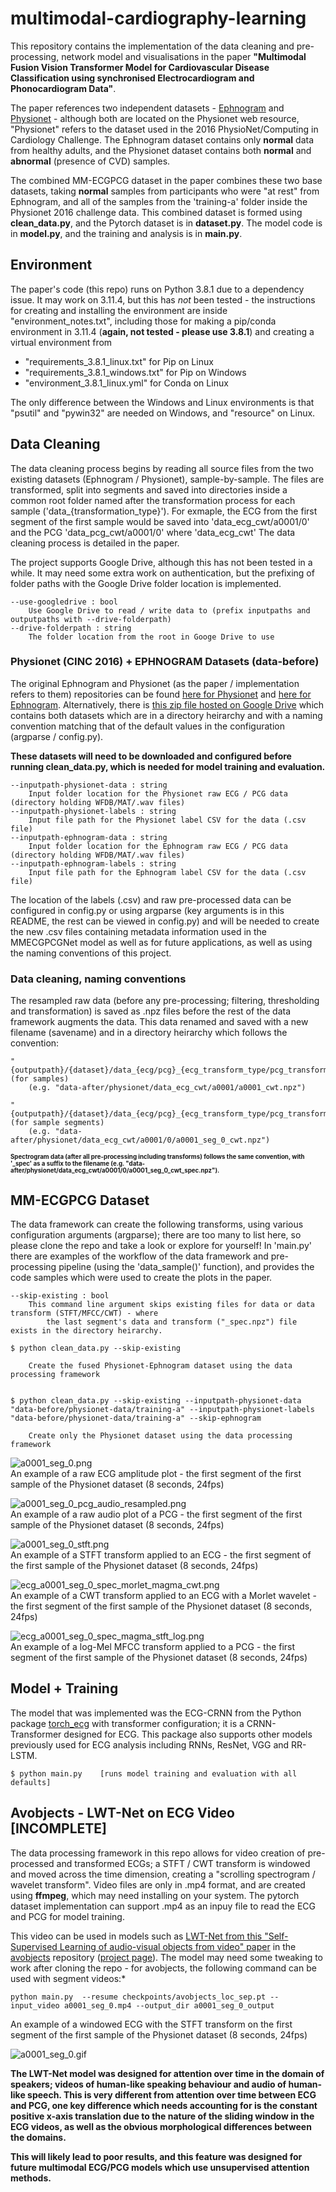 # multimodal-cardiography-learning
This repository contains the implementation of the data cleaning and pre-processing, network model and visualisations in the paper **"Multimodal Fusion Vision Transformer Model for Cardiovascular Disease Classification using synchronised Electrocardiogram and Phonocardiogram Data"**.

The paper references two independent datasets - [Ephnogram](https://physionet.org/content/ephnogram/1.0.0/) and [Physionet](https://physionet.org/content/challenge-2016/1.0.0/#files) - although both are located on the Physionet web resource, "Physionet" refers to the dataset used in the 2016 PhysioNet/Computing in Cardiology Challenge. The Ephnogram dataset contains only **normal** data from healthy adults, and the Physionet dataset contains both **normal** and **abnormal** (presence of CVD) samples.

The combined MM-ECGPCG dataset in the paper combines these two base datasets, taking **normal** samples from participants who were "at rest" from Ephnogram, and all of the samples from the 'training-a' folder inside the Physionet 2016 challenge data. This combined dataset is formed using **clean_data.py**, and the Pytorch dataset is in **dataset.py**. The model code is in **model.py**, and the training and analysis is in **main.py**.

## Environment

The paper's code (this repo) runs on Python 3.8.1 due to a dependency issue. It may work on 3.11.4, but this has *not* been tested - the instructions for creating and installing the environment are inside "environment_notes.txt", including those for making a pip/conda environment in 3.11.4 (**again, not tested - please use 3.8.1**) and creating a virtual environment from 

* "requirements_3.8.1_linux.txt" for Pip on Linux
* "requirements_3.8.1_windows.txt" for Pip on Windows 
* "environment_3.8.1_linux.yml" for Conda on Linux

The only difference between the Windows and Linux environments is that "psutil" and "pywin32" are needed on Windows, and "resource" on Linux.

## Data Cleaning

The data cleaning process begins by reading all source files from the two existing datasets (Ephnogram / Physionet), sample-by-sample. The files are transformed, split into segments and saved into directories inside a common root folder named after the transformation process for each sample ('data_{transformation_type}'). For exmaple, the ECG from the first segment of the first sample would be saved into 'data_ecg_cwt/a0001/0' and the PCG 'data_pcg_cwt/a0001/0' where 'data_ecg_cwt'  The data cleaning process is detailed in the paper.

The project supports Google Drive, although this has not been tested in a while. It may need some extra work on authentication, but the prefixing of folder paths with the Google Drive folder location is implemented.

```
--use-googledrive : bool
    Use Google Drive to read / write data to (prefix inputpaths and outputpaths with --drive-folderpath)
--drive-folderpath : string
    The folder location from the root in Googe Drive to use
```


### Physionet (CINC 2016) + EPHNOGRAM Datasets (data-before)

The original Ephnogram and Physionet (as the paper / implementation refers to them) repositories can be found [here for Physionet](https://physionet.org/content/challenge-2016/1.0.0/#files) and [here for Ephnogram](https://physionet.org/content/ephnogram/1.0.0/). Alternatively, there is [this zip file hosted on Google Drive](https://drive.google.com/file/d/1tT4nswG1hNpuF5WKEobpO0XJNdbF4ZJI/view?usp=sharing) which contains both datasets which are in a directory heirarchy and with a naming convention matching that of the default values in the configuration (argparse / config.py).

**These datasets will need to be downloaded and configured before running clean_data.py, which is needed for model training and evaluation.**

```
--inputpath-physionet-data : string
    Input folder location for the Physionet raw ECG / PCG data (directory holding WFDB/MAT/.wav files)
--inputpath-physionet-labels : string
    Input file path for the Physionet label CSV for the data (.csv file)
--inputpath-ephnogram-data : string
    Input folder location for the Ephnogram raw ECG / PCG data (directory holding WFDB/MAT/.wav files)
--inputpath-ephnogram-labels : string
    Input file path for the Ephnogram label CSV for the data (.csv file)
```

The location of the labels (.csv) and raw pre-processed data can be configured in config.py or using argparse (key arguments is in this README, the rest can be viewed in config.py) and will be needed to create the new .csv files containing metadata information used in the MMECGPCGNet model as well as for future applications, as well as using the naming conventions of this project.


### Data cleaning, naming conventions

The resampled raw data (before any pre-processing; filtering, thresholding and transformation) is saved as .npz files before the rest of the data framework augments the data. This data renamed and saved with a new filename (savename) and in a directory heirarchy which follows the convention:  

```
"{outputpath}/{dataset}/data_{ecg/pcg}_{ecg_transform_type/pcg_transform_type}/{sample_savename}/{sample_savename}_{ecg_transform_type/pcg_transform_type}.npz" (for samples)
    (e.g. "data-after/physionet/data_ecg_cwt/a0001/a0001_cwt.npz")

"{outputpath}/{dataset}/data_{ecg/pcg}_{ecg_transform_type/pcg_transform_type}/{sample_savename}/{segment_number}/{sample_savename}_seg_{segment_number}_{ecg_transform_type/pcg_transform_type}.npz" (for sample segments)
    (e.g. "data-after/physionet/data_ecg_cwt/a0001/0/a0001_seg_0_cwt.npz")
```
  
**<sup><sub>Spectrogram data (after all pre-processing including transforms) follows the same convention, with '_spec' as a suffix to the filename (e.g. "data-after/physionet/data_ecg_cwt/a0001/0/a0001_seg_0_cwt_spec.npz").**
  
## MM-ECGPCG Dataset

The data framework can create the following transforms, using various configuration arguments (argparse); there are too many to list here, so please clone the repo and take a look or explore for yourself! In 'main.py' there are examples of the workflow of the data framework and pre-processing pipeline (using the 'data_sample()' function), and provides the code samples which were used to create the plots in the paper.

```
--skip-existing : bool
    This command line argument skips existing files for data or data transform (STFT/MFCC/CWT) - where
        the last segment's data and transform ("_spec.npz") file exists in the directory heirarchy.

$ python clean_data.py --skip-existing
    
    Create the fused Physionet-Ephnogram dataset using the data processing framework


$ python clean_data.py --skip-existing --inputpath-physionet-data "data-before/physionet-data/training-a" --inputpath-physionet-labels "data-before/physionet-data/training-a" --skip-ephnogram

    Create only the Physionet dataset using the data processing framework
```

![a0001_seg_0.png](https://github.com/willparker123/multimodal-cardiography-learning/blob/main/res/inpaper/a0001_seg_0.png?raw=true)  
An example of a raw ECG amplitude plot - the first segment of the first sample of the Physionet dataset (8 seconds, 24fps)  

![a0001_seg_0_pcg_audio_resampled.png](https://github.com/willparker123/multimodal-cardiography-learning/blob/main/res/inpaper/a0001_seg_0_pcg_audio_resampled.png?raw=true)  
An example of a raw audio plot of a PCG - the first segment of the first sample of the Physionet dataset (8 seconds, 24fps)  

![a0001_seg_0_stft.png](https://github.com/willparker123/multimodal-cardiography-learning/blob/main/res/readme/a0001_seg_0_stft.png?raw=true)  
An example of a STFT transform applied to an ECG - the first segment of the first sample of the Physionet dataset (8 seconds, 24fps)  

![ecg_a0001_seg_0_spec_morlet_magma_cwt.png](https://github.com/willparker123/multimodal-cardiography-learning/blob/main/res/readme/ecg_a0001_seg_0_spec_morlet_magma_cwt.png?raw=true)  
An example of a CWT transform applied to an ECG with a Morlet wavelet - the first segment of the first sample of the Physionet dataset (8 seconds, 24fps)  

![ecg_a0001_seg_0_spec_magma_stft_log.png](https://github.com/willparker123/multimodal-cardiography-learning/blob/main/res/readme/a0001_seg_0.png?raw=true)  
An example of a log-Mel MFCC transform applied to a PCG - the first segment of the first sample of the Physionet dataset (8 seconds, 24fps)
  
## Model + Training

The model that was implemented was the ECG-CRNN from the Python package [torch_ecg]() with transformer configuration; it is a CRNN-Transformer designed for ECG. This package also supports other models previously used for ECG analysis including RNNs, ResNet, VGG and RR-LSTM.

```
$ python main.py    [runs model training and evaluation with all defaults]
```


## Avobjects - LWT-Net on ECG Video [INCOMPLETE]

The data processing framework in this repo allows for video creation of pre-processed and transformed ECGs; a STFT / CWT transform is windowed and moved across the time dimension, creating a "scrolling spectrogram / wavelet transform". Video files are only in .mp4 format, and are created using **ffmpeg**, which may need installing on your system. The pytorch dataset implementation can support .mp4 as an inpuy file to read the ECG and PCG for model training.

This video can be used in models such as [LWT-Net from this "Self-Supervised Learning of audio-visual objects from video" paper](https://arxiv.org/pdf/2008.04237.pdf) in the [avobjects](https://github.com/afourast/avobjects) repository ([project page](https://www.robots.ox.ac.uk/~vgg/research/avobjects/)).  The model may need some tweaking to work after cloning the repo - for avobjects, the following command can be used with segment videos:*

```
python main.py  --resume checkpoints/avobjects_loc_sep.pt --input_video a0001_seg_0.mp4 --output_dir a0001_seg_0_output
```

An example of a windowed ECG with the STFT transform on the first segment of the first sample of the Physionet dataset (8 seconds, 24fps)  

![a0001_seg_0.gif](https://github.com/willparker123/multimodal-cardiography-learning/blob/main/res/readme/a0001_seg_0.gif?raw=true)  
  
**The LWT-Net model was designed for attention over time in the domain of speakers; videos of human-like speaking behaviour and audio of human-like speech. This is very different from attention over time between ECG and PCG, one key difference which needs accounting for is the constant positive x-axis translation due to the nature of the sliding window in the ECG videos, as well as the obvious morphological differences between the domains.**

**This will likely lead to poor results, and this feature was designed for future multimodal ECG/PCG models which use unsupervised attention methods.**

